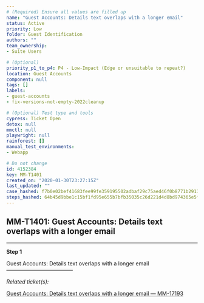 ```yaml
---
# (Required) Ensure all values are filled up
name: "Guest Accounts: Details text overlaps with a longer email"
status: Active
priority: Low
folder: Guest Identification
authors: ""
team_ownership: 
- Suite Users

# (Optional)
priority_p1_to_p4: P4 - Low-Impact (Edge or unsuitable to repeat?)
location: Guest Accounts
component: null
tags: []
labels: 
- guest-accounts
- fix-versions-not-empty-2022cleanup

# (Optional) Test type and tools
cypress: Ticket Open
detox: null
mmctl: null
playwright: null
rainforest: []
manual_test_environments: 
- Webapp

# Do not change
id: 4152384
key: MM-T1401
created_on: "2020-01-30T23:27:15Z"
last_updated: ""
case_hashed: f7b0e02bef41683fee99fe359195502adbaf29c75aed46f0b8771b29132ead05a55d9e15853e9fd0afd4ad384b1f5e0b
steps_hashed: 64b45d9bbe1c15bf1fd95e655b7bfb35035c26d221d4d8bd974365e5ff581f1b3df0ec2dc009d965b0fe2ec3023aaa2b
---
```


<!-- (Auto-generated) Based on frontmatter's "key" and "name" -->

## MM-T1401: Guest Accounts: Details text overlaps with a longer email

---

**Step 1**

Guest Accounts: Details text overlaps with a longer email\
–––––––––––––––––––––––––

_Related ticket(s):_

[Guest Accounts: Details text overlaps with a longer email — MM-17193](https://mattermost.atlassian.net/browse/MM-17193)
